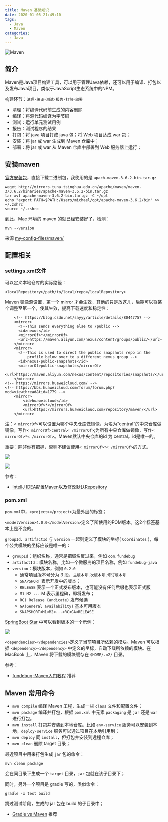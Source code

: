 ```yaml
---
title: Maven 基础知识
date: 2020-01-05 21:49:10
tags:
  - Java
  - Maven
categories:
  - Java
---
```



![Maven](https://gitee.com/michael_xiang/images/raw/master/dLVeb2.jpg)

## 简介

Maven是Java项目构建工具，可以用于管理Java依赖，还可以用于编译、打包以及发布Java项目，类似于JavaScript生态系统中的NPM。

<!-- more -->

构建环节：`清理-编译-测试-报告-打包-部署`

- 清理：将编译代码前生成的内容删除
- 编译：将源代码编译为字节码
- 测试：运行单元测试用例
- 报告：测试程序的结果
- 打包：将 java 项目打成 java 包；将 Web 项目达成 war 包；
- 安装：将 jar 或 war 生成到 Maven 仓库中；
- 部署：将 jar 或 war 从 Maven 仓库中部署到 Web 服务器上运行；

## 安装maven

[官方安装包](https://maven.apache.org/download.cgi)，直接下载二进制包，我使用的是 `apach-maven-3.6.2-bin.tar.gz`

```
weget http://mirrors.tuna.tsinghua.edu.cn/apache/maven/maven-3/3.6.2/binaries/apache-maven-3.6.2-bin.tar.gz
tar xvf apache-maven-3.6.2-bin.tar.gz -C ~/opt
echo "export PATH=$PATH:/Users/michael/opt/apache-maven-3.6.2/bin" >> ~/.zshrc
source ~/.zshrc
```

到此，Mac 环境的 maven 的就已经安装好了，检测：

```
mvn --version
```

来源 [my-config-files/maven/](https://github.com/Michael728/my-config-files/tree/master/maven)

## 配置相关

### settings.xml文件

可以定义本地仓库的实际路径：

```shell
<localRepository>/path/to/local/repo</localRepository>
```

Maven 镜像源设置，第一个 mirror 才会生效，其他的只是放这儿，后期可以将某个调整至第一个，使其生效，提高下载速度和稳定性：

```
	<!-- https://blog.csdn.net/sayyy/article/details/80447757 -->
    <mirror>
      <!--This sends everything else to /public -->
      <id>nexus</id>
      <mirrorOf>*</mirrorOf>
      <url>https://maven.aliyun.com/nexus/content/groups/public/</url>
    </mirror>
    <mirror>
      <!--This is used to direct the public snapshots repo in the
          profile below over to a different nexus group -->
      <id>nexus-public-snapshots</id>
      <mirrorOf>public-snapshots</mirrorOf>
      <url>https://maven.aliyun.com/nexus/content/repositories/snapshots/</url>
    </mirror>
<!-- https://mirrors.huaweicloud.com/ -->
<!-- https://bbs.huaweicloud.com/forum/forum.php?mod=viewthread&tid=1779 -->
    <mirror>
        <id>huaweicloud</id>
        <mirrorOf>*</mirrorOf>
        <url>https://mirrors.huaweicloud.com/repository/maven/</url>
    </mirror>
```

注：`< mirrorOf>`可以设置为哪个中央仓库做镜像，为名为“central”的中央仓库做镜像，写作`< mirrorOf>central< /mirrorOf>`;为所有中央仓库做镜像，写作`< mirrorOf>*< /mirrorOf>`。Maven默认中央仓库的id 为 central。id是唯一的。 

重要：除非你有把握，否则不建议使用`< mirrorOf>*< /mirrorOf>`的方式。

![](https://ws4.sinaimg.cn/large/006tNbRwly1fyq48ytbe9j30r8085t9z.jpg)

![](https://ws4.sinaimg.cn/large/006tNbRwly1fyq49ym1mqj30ls08zdhe.jpg)

参考：

- [IntellJ IDEA配置Maven以及修改默认Repository](https://zhuanlan.zhihu.com/p/28133184)

### pom.xml

`pom.xml`中，`<project></project>`为最外层的标签；

`<modelVersion>4.0.0</modelVersion>`定义了所使用的POM版本。这2个标签基本上是不变的。

`groupId`、`artifactId` 与 `version` 一起则定义了模块的坐标( `Coordinates` )，每个公共模块的坐标应该是唯一的：

- `groupId`：组织名称，通常是把域名反过来，例如 `com.fundebug`
- `artifactId`：模块名称，比如一个微服务的项目名称，例如 `fundebug-java`
- `version`：模块版本，例如 `0.2.0`
  - 通常项目版本号分为 3 段，`主版本号.次版本号.修订版本号`
  - `SNAPSHORT` 表示开发中的版本；
  - `RELEASE` 表示一个正式发布版本，也可能没有任何后缀也表示正式版
  - `M1 M2 ...`  M 表示里程碑，即将发布；
  - `RC( Release Candicate)` 发布候选
  - `GA(General availability)` 基本可用版本
  - `SNAPSHORT<M1<M2<...<RC<GA<RELEASE`

[SpringBoot Star](thttps://start.spring.io/) 中可以看到版本的一个示例：

![](https://ws3.sinaimg.cn/large/006tNc79gy1g1rwybm9ijj30p40a1aaw.jpg)

`<dependencies></dependencies>`定义了当前项目所依赖的模块。Maven 可以根据 `<dependency></dependency>` 中定义的坐标，自动下载所依赖的模块。在 MacBook 上，Maven 将下载的模块缓存在 `$HOME/.m2/` 目录。

参考：
- [fundebug-Maven入门教程](https://blog.fundebug.com/2019/01/07/maven-tutorial/) 推荐

## Maven 常用命令

- `mvn compile` 编译 Maven 工程，生成一些 `class` 文件和配置文件；
- `mvn package` 编译并打包，根据 `pom.xml` 中元素 `packaging` 是 `jar` 还是 `war` 进行打包。
- `mvn install` 打包并安装到本地仓库。比如 `env-service` 服务可以安装到本地，`deploy-service` 服务可以通过项目在本地引用到；
- `mvn deploy` 同 `install`，但打包并安装到远程仓库；
- `mvn clean` 删除 target 目录；

最近项目中用来打包生成 `jar` 包的命令：

```shell
mvn clean package
```

会在同目录下生成一个 `target` 目录，`jar` 包就在该子目录下；

同时，另外一个项目是 gradle 写的，类似命令：

```shell
gradle -x test build
```

跳过测试阶段，生成的 jar 包在 build 的子目录中；

- [Gradle vs Maven](https://www.journaldev.com/8396/gradle-vs-maven) 推荐